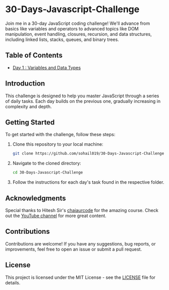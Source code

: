 # 30-Days-Javascript-Challenge
Join me in a 30-day JavaScript coding challenge! We'll advance from basics like variables and operators to advanced topics like DOM manipulation, event handling, closures, recursion, and data structures, including linked lists, stacks, queues, and binary trees.

## Table of Contents

- [Day 1 : Variables and Data Types](https://github.com/sohail019/30-Days-Javascript-Challenge/tree/main/01%20-%20Day%201%20%3A%20Variables%20and%20Data%20Types)

## Introduction

This challenge is designed to help you master JavaScript through a series of daily tasks. Each day builds on the previous one, gradually increasing in complexity and depth.

## Getting Started

To get started with the challenge, follow these steps:

1. Clone this repository to your local machine:
   ```bash
   git clone https://github.com/sohail019/30-Days-Javascript-Challenge.git
   ```
2. Navigate to the cloned directory:
   ```bash
   cd 30-Days-Javascript-Challenge
   ```
3. Follow the instructions for each day's task found in the respective folder.

## Acknowledgments

Special thanks to Hitesh Sir's [chaiaurcode](https://courses.chaicode.com/learn/30-days-of-Javascript-challenge)  for the amazing course. Check out the [YouTube channel](https://www.youtube.com/@chaiaurcode) for more great content.

## Contributions

Contributions are welcome! If you have any suggestions, bug reports, or improvements, feel free to open an issue or submit a pull request.

## License

This project is licensed under the MIT License - see the [LICENSE](LICENSE) file for details.
